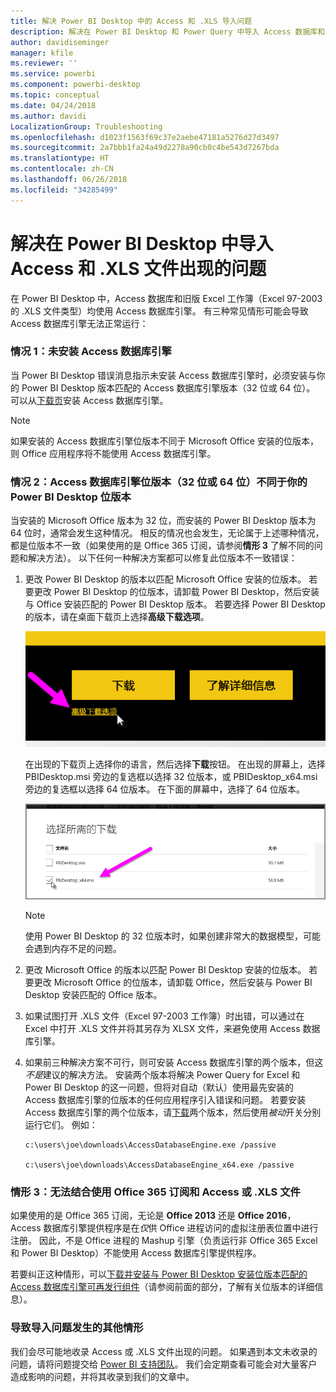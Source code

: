 ```yaml
---
title: 解决 Power BI Desktop 中的 Access 和 .XLS 导入问题
description: 解决在 Power BI Desktop 和 Power Query 中导入 Access 数据库和 .XLS 电子表格出现的问题
author: davidiseminger
manager: kfile
ms.reviewer: ''
ms.service: powerbi
ms.component: powerbi-desktop
ms.topic: conceptual
ms.date: 04/24/2018
ms.author: davidi
LocalizationGroup: Troubleshooting
ms.openlocfilehash: d1023f1563f69c37e2aebe47181a5276d27d3497
ms.sourcegitcommit: 2a7bbb1fa24a49d2278a90cb0c4be543d7267bda
ms.translationtype: HT
ms.contentlocale: zh-CN
ms.lasthandoff: 06/26/2018
ms.locfileid: "34285499"
---
```

# <a name="resolve-issues-importing-access-and-xls-files-in-power-bi-desktop"></a>解决在 Power BI Desktop 中导入 Access 和 .XLS 文件出现的问题
在 Power BI Desktop 中，Access 数据库和旧版 Excel 工作簿（Excel 97-2003 的 .XLS 文件类型）均使用 Access 数据库引擎。 有三种常见情形可能会导致 Access 数据库引擎无法正常运行：

### <a name="situation-1-no-access-database-engine-installed"></a>情况 1：未安装 Access 数据库引擎
当 Power BI Desktop 错误消息指示未安装 Access 数据库引擎时，必须安装与你的 Power BI Desktop 版本匹配的 Access 数据库引擎版本（32 位或 64 位）。 可以从[下载页](http://www.microsoft.com/en-us/download/details.aspx?id=13255)安装 Access 数据库引擎。

>[!NOTE]
>如果安装的 Access 数据库引擎位版本不同于 Microsoft Office 安装的位版本，则 Office 应用程序将不能使用 Access 数据库引擎。

### <a name="situation-2-the-access-database-engine-bit-version-32-bit-or-64-bit-is-different-from-your-power-bi-desktop-bit-version"></a>情况 2：Access 数据库引擎位版本（32 位或 64 位）不同于你的 Power BI Desktop 位版本
当安装的 Microsoft Office 版本为 32 位，而安装的 Power BI Desktop 版本为 64 位时，通常会发生这种情况。 相反的情况也会发生，无论属于上述哪种情况，都是位版本不一致（如果使用的是 Office 365 订阅，请参阅**情形 3** 了解不同的问题和解决方法）。 以下任何一种解决方案都可以修复此位版本不一致错误：

1. 更改 Power BI Desktop 的版本以匹配 Microsoft Office 安装的位版本。 若要更改 Power BI Desktop 的位版本，请卸载 Power BI Desktop，然后安装与 Office 安装匹配的 Power BI Desktop 版本。 若要选择 Power BI Desktop 的版本，请在桌面下载页上选择**高级下载选项**。
   
   ![](media/desktop-access-database-errors/desktop-access-errors-1.png)
   
   在出现的下载页上选择你的语言，然后选择**下载**按钮。 在出现的屏幕上，选择 PBIDesktop.msi 旁边的复选框以选择 32 位版本，或 PBIDesktop_x64.msi 旁边的复选框以选择 64 位版本。 在下面的屏幕中，选择了 64 位版本。
   
   ![](media/desktop-access-database-errors/desktop-access-errors-2.png)
   
   >[!NOTE]
   >使用 Power BI Desktop 的 32 位版本时，如果创建非常大的数据模型，可能会遇到内存不足的问题。
2. 更改 Microsoft Office 的版本以匹配 Power BI Desktop 安装的位版本。 若要更改 Microsoft Office 的位版本，请卸载 Office，然后安装与 Power BI Desktop 安装匹配的 Office 版本。
3. 如果试图打开 .XLS 文件（Excel 97-2003 工作簿）时出错，可以通过在 Excel 中打开 .XLS 文件并将其另存为 XLSX 文件，来避免使用 Access 数据库引擎。
4. 如果前三种解决方案不可行，则可安装 Access 数据库引擎的两个版本，但这*不是*建议的解决方法。 安装两个版本将解决 Power Query for Excel 和 Power BI Desktop 的这一问题，但将对自动（默认）使用最先安装的 Access 数据库引擎的位版本的任何应用程序引入错误和问题。 若要安装 Access 数据库引擎的两个位版本，请[下载](http://www.microsoft.com/en-us/download/details.aspx?id=13255)两个版本，然后使用*被动*开关分别运行它们。 例如：
   
       c:\users\joe\downloads\AccessDatabaseEngine.exe /passive
   
       c:\users\joe\downloads\AccessDatabaseEngine_x64.exe /passive

### <a name="situation-3-trouble-using-access-or-xls-files-with-an-office-365-subscription"></a>情形 3：无法结合使用 Office 365 订阅和 Access 或 .XLS 文件
如果使用的是 Office 365 订阅，无论是 **Office 2013** 还是 **Office 2016**，Access 数据库引擎提供程序是在*仅*供 Office 进程访问的虚拟注册表位置中进行注册。 因此，不是 Office 进程的 Mashup 引擎（负责运行非 Office 365 Excel 和 Power BI Desktop）不能使用 Access 数据库引擎提供程序。

若要纠正这种情形，可以[下载并安装与 Power BI Desktop 安装位版本匹配的 Access 数据库引擎可再发行组件](http://www.microsoft.com/en-us/download/details.aspx?id=13255)（请参阅前面的部分，了解有关位版本的详细信息）。

### <a name="other-situations-that-cause-import-issues"></a>导致导入问题发生的其他情形
我们会尽可能地收录 Access 或 .XLS 文件出现的问题。 如果遇到本文未收录的问题，请将问题提交给 [Power BI 支持团队](https://powerbi.microsoft.com/support/)。 我们会定期查看可能会对大量客户造成影响的问题，并将其收录到我们的文章中。

